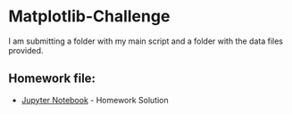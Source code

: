 # Matplotlib-Challenge
I am submitting a folder with my main script and a folder with the data files provided.
## Homework file:
* [Jupyter Notebook](Solution/Homework_Solution.ipynb) - Homework Solution
